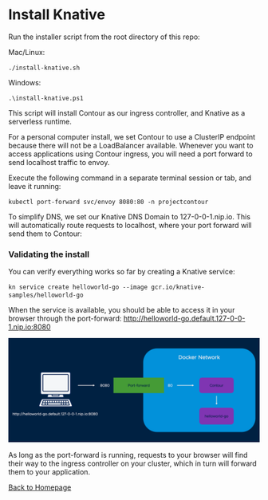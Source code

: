 # Install Knative

Run the installer script from the root directory of this repo:

Mac/Linux:
```
./install-knative.sh
```

Windows:
```
.\install-knative.ps1
```

This script will install Contour as our ingress controller, and Knative as a serverless runtime. 

For a personal computer install, we set Contour to use a ClusterIP endpoint because there will not be a LoadBalancer available. Whenever you want to access applications using Contour ingress, you will need a port forward to send localhost traffic to envoy. 

Execute the following command in a separate terminal session or tab, and leave it running:

```
kubectl port-forward svc/envoy 8080:80 -n projectcontour
```

To simplify DNS, we set our Knative DNS Domain to 127-0-0-1.nip.io. This will automatically route requests to localhost, where your port forward will send them to Contour:

### Validating the install

You can verify everything works so far by creating a Knative service:

```
kn service create helloworld-go --image gcr.io/knative-samples/helloworld-go
```

When the service is available, you should be able to access it in your browser through the port-forward: http://helloworld-go.default.127-0-0-1.nip.io:8080

![Ingress Traffic](../images/port-forward.png)

As long as the port-forward is running, requests to your browser will find their way to the ingress controller on your cluster, which in turn will forward them to your application.

[Back to Homepage](../README.md)